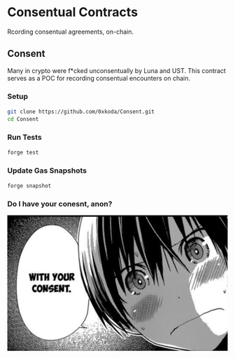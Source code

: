 # Consentual Contracts

Rcording consentual agreements, on-chain.

## Consent

Many in crypto were f*cked unconsentually by Luna and UST. This contract serves as a POC for recording consentual encounters on chain.

### Setup

```sh
git clone https://github.com/0xkoda/Consent.git
cd Consent
```

### Run Tests

```sh
forge test
```

### Update Gas Snapshots

```sh
forge snapshot
```
### Do I have your conesnt, anon?
<img src="./consent.png">
